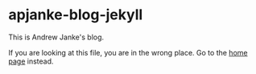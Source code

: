 # apjanke-blog-jekyll

This is Andrew Janke's blog.

If you are looking at this file, you are in the wrong place. Go to the [home page](index.html) instead.

